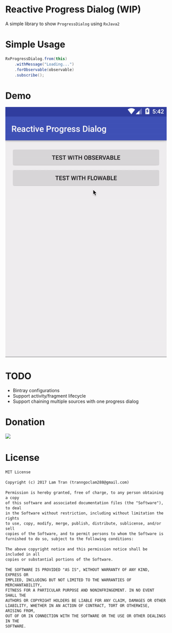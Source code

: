 # Reactive Progress Dialog (WIP)

A simple library to show `ProgressDialog` using `RxJava2`

# Simple Usage
``` java
RxProgressDialog.from(this)
    .withMessage("Loading...")
    .forObservable(observable)
    .subscribe();
```

# Demo
![](screenshot/demo.gif)

# TODO
* Bintray configurations
* Support activity/fragment lifecycle
* Support chaining multiple sources with one progress dialog

# Donation
[![](https://www.paypalobjects.com/en_US/i/btn/btn_donateCC_LG.gif)](https://www.paypal.com/cgi-bin/webscr?cmd=_donations&business=tranngoclam288%40gmail%2ecom&lc=VN&item_name=Lam%20Tran&currency_code=USD&bn=PP%2dDonationsBF%3abtn_donateCC_LG%2egif%3aNonHosted)

# License
```
MIT License

Copyright (c) 2017 Lam Tran (tranngoclam288@gmail.com)

Permission is hereby granted, free of charge, to any person obtaining a copy
of this software and associated documentation files (the "Software"), to deal
in the Software without restriction, including without limitation the rights
to use, copy, modify, merge, publish, distribute, sublicense, and/or sell
copies of the Software, and to permit persons to whom the Software is
furnished to do so, subject to the following conditions:

The above copyright notice and this permission notice shall be included in all
copies or substantial portions of the Software.

THE SOFTWARE IS PROVIDED "AS IS", WITHOUT WARRANTY OF ANY KIND, EXPRESS OR
IMPLIED, INCLUDING BUT NOT LIMITED TO THE WARRANTIES OF MERCHANTABILITY,
FITNESS FOR A PARTICULAR PURPOSE AND NONINFRINGEMENT. IN NO EVENT SHALL THE
AUTHORS OR COPYRIGHT HOLDERS BE LIABLE FOR ANY CLAIM, DAMAGES OR OTHER
LIABILITY, WHETHER IN AN ACTION OF CONTRACT, TORT OR OTHERWISE, ARISING FROM,
OUT OF OR IN CONNECTION WITH THE SOFTWARE OR THE USE OR OTHER DEALINGS IN THE
SOFTWARE.
```